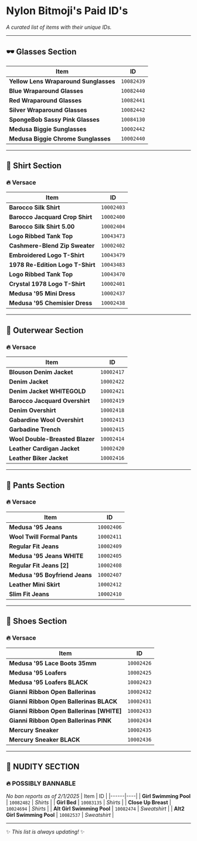 # Nylon Bitmoji's Paid ID's
_A curated list of items with their unique IDs._

---

## 🕶️ Glasses Section
| Item | ID |
|------|----|
| **Yellow Lens Wraparound Sunglasses** | `10082439` |
| **Blue Wraparound Glasses** | `10082440` |
| **Red Wraparound Glasses** | `10082441` |
| **Silver Wraparound Glasses** | `10082442` |
| **SpongeBob Sassy Pink Glasses** | `10084130` |
| **Medusa Biggie Sunglasses** | `10002442` |
| **Medusa Biggie Chrome Sunglasses** | `10002440` |

---

## 👕 Shirt Section  
### 🔥 Versace
| Item | ID |
|------|----|
| **Barocco Silk Shirt** | `10002403` |
| **Barocco Jacquard Crop Shirt** | `10002400` |
| **Barocco Silk Shirt 5.00** | `10002404` |
| **Logo Ribbed Tank Top** | `10043473` |
| **Cashmere-Blend Zip Sweater** | `10002402` |
| **Embroidered Logo T-Shirt** | `10043479` |
| **1978 Re-Edition Logo T-Shirt** | `10043483` |
| **Logo Ribbed Tank Top** | `10043470` |
| **Crystal 1978 Logo T-Shirt** | `10002401` |
| **Medusa '95 Mini Dress** | `10002437` |
| **Medusa '95 Chemisier Dress** | `10002438` |

---

## 🧥 Outerwear Section  
### 🔥 Versace
| Item | ID |
|------|----|
| **Blouson Denim Jacket** | `10002417` |
| **Denim Jacket** | `10002422` |
| **Denim Jacket WHITEGOLD** | `10002421` |
| **Barocco Jacquard Overshirt** | `10002419` |
| **Denim Overshirt** | `10002418` |
| **Gabardine Wool Overshirt** | `10002413` |
| **Garbadine Trench** | `10002415` |
| **Wool Double-Breasted Blazer** | `10002414` |
| **Leather Cardigan Jacket** | `10002420` |
| **Leather Biker Jacket** | `10002416` |

---

## 👖 Pants Section  
### 🔥 Versace
| Item | ID |
|------|----|
| **Medusa '95 Jeans** | `10002406` |
| **Wool Twill Formal Pants** | `10002411` |
| **Regular Fit Jeans** | `10002409` |
| **Medusa '95 Jeans WHITE** | `10002405` |
| **Regular Fit Jeans [2]** | `10002408` |
| **Medusa '95 Boyfriend Jeans** | `10002407` |
| **Leather Mini Skirt** | `10002412` |
| **Slim Fit Jeans** | `10002410` |

---

## 👟 Shoes Section  
### 🔥 Versace
| Item | ID |
|------|----|
| **Medusa '95 Lace Boots 35mm** | `10002426` |
| **Medusa '95 Loafers** | `10002425` |
| **Medusa '95 Loafers BLACK** | `10002423` |
| **Gianni Ribbon Open Ballerinas** | `10002432` |
| **Gianni Ribbon Open Ballerinas BLACK** | `10002431` |
| **Gianni Ribbon Open Ballerinas [WHITE]** | `10002433` |
| **Gianni Ribbon Open Ballerinas PINK** | `10002434` |
| **Mercury Sneaker** | `10002435` |
| **Mercury Sneaker BLACK** | `10002436` |

---
## 🔞 NUDITY SECTION 
### 🔥 POSSIBLY BANNABLE
*No ban reports as of 2/1/2025*
| Item | ID |
|------|----|
| **Girl Swimming Pool** | `10082482` | *Shirts*  |
| **Girl Bed** | `10083135` | *Shirts*  |
| **Close Up Breast** | `10024694` | *Shirts*  |
| **Alt Girl Swimming Pool** | `10082474` | *Sweatshirt*  |
| **Alt2 Girl Swimming Pool** | `10082537` | *Sweatshirt*  |
 
---

✨ *This list is always updating!* ✨
